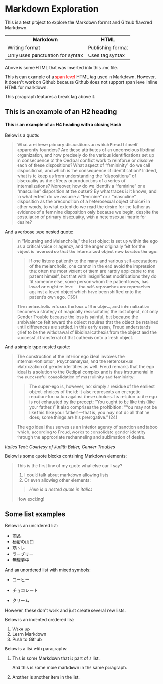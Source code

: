 # Markdown Exploration

This is a test project to explore the Markdown format and Github flavored Markdown.

<table>
  <tr>
    <th>Markdown</th>
    <th>HTML</th>
  </tr>
  <tr>
    <td>Writing format</td>
    <td>Publishing format</td>
  </tr>
  <tr>
    <td>Only uses punctuation for syntax</td>
    <td>Uses tag syntax</td>
  </tr>
</table>

Above is some HTML that was inserted into this .md file.

This is ean example of a <font color='red'>span level</font> HTML tag used in Markdown. However, it doesn't work on Github because Github does not support span level inline HTML for markdown.  

This paragraph features a break tag above it.

## This is an example of an H2 heading

#### This is an example of an H4 heading with a closing Hash #

Below is a quote:

> What are these primary dispositions on which Freud himself apparently founders? Are these attributes of an unconscious libidinal organization, and how precisely do the various identifications set up in consequence of the Oedipal conflict work to reinforce or dissolve each of these dispositions? What aspect of “femininity” do we call dispositional, and which is the consequence of identification? Indeed, what is to keep us from understanding the “dispositions” of bisexuality as the effects or productions of a series of internalizations? Moreover, how do we identify a “feminine” or a “masculine” disposition at the outset? By what traces is it known, and to what extent do we assume a “feminine” or a “masculine” disposition as the precondition of a heterosexual object choice? In other words, to what extent do we read the desire for the father as evidence of a feminine disposition only because we begin, despite the postulation of primary bisexuality, with a heterosexual matrix for desire?

And a verbose type nested quote:

> In “Mourning and Melancholia,” the lost object is set up within the ego as a critical voice
> or agency, and the anger originally felt for the object is reversed so that
> the internalized object now berates the ego:
>
> > If one listens patiently to the many and various self-accusations of the
> > melancholic, one cannot in the end avoid the impression that often
> > the most violent of them are hardly applicable to the patient himself,
> > but that with insignificant modifications they do fit someone else,
> > some person whom the patient loves, has loved or ought to love....
> > the self-reproaches are reproaches against a loved object which have
> > been shifted onto the patient’s own ego. (169)
>
> The melancholic refuses the loss of the object, and internalization
> becomes a strategy of magically resuscitating the lost object, not only
> Gender Trouble because the loss is painful, but because the ambivalence felt toward the
> object requires that the object be retained until differences are settled.
> In this early essay, Freud understands grief to be the withdrawal of
> libidinal cathexis from the object and the successful transferral of that
> cathexis onto a fresh object.

And a simple type nested quote:

> The construction of the interior ego ideal involves the internaliProhibition, Psychoanalysis, and the Heterosexual Matrixzation of gender identities as well. Freud remarks that the ego ideal is
a solution to the Oedipal complex and is thus instrumental in the
successful consolidation of masculinity and femininity:
>
> > The super-ego is, however, not simply a residue of the earliest
object-choices of the id: it also represents an energetic reaction-formation against these choices. Its relation to the ego is not exhausted
by the precept: “You ought to be like this (like your father.)” It also
comprises the prohibition: “You may not be like this (like your
father)—that is, you may not do all that he does; some things are his
prerogative.” (24)
>
> The ego ideal thus serves as an interior agency of sanction and
taboo which, according to Freud, works to consolidate gender identity
through the appropriate rechanneling and sublimation of desire.

*Italics Text: Courtesy of Judith Butler, Gender Troubles*

Below is some quote blocks containing Markdown elements:

> This is the first line of my quote what else can I say?
>
> 1. I could talk about markdown allowing lists
> 2. Or even allowing other elements:
>
> > *Here is a nested quote in italics*
>
> How exciting!

## Some list examples

Below is an unordered list:

* 商品
* 秘密の山口
* 筋トレ
* ラーブリー
* 無理夢中

And an unordered list with mixed symbols:

* コーヒー
+ チョコレート
- クリーム

However, these don't work and just create several new lists.

Below is an indented oredered list:

  1. Wake up
  2. Learn Markdown
  3. Push to Github


Below is a list with paragraphs:

1. This is some Markdown that is part of a list.

    And this is some more markdown in the same paragraph.
2. Another is another item in the list.